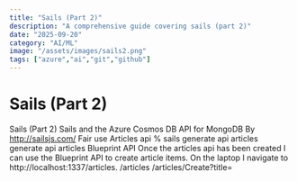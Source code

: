 ```yaml
---
title: "Sails (Part 2)"
description: "A comprehensive guide covering sails (part 2)"
date: "2025-09-20"
category: "AI/ML"
image: "/assets/images/sails2.png"
tags: ["azure","ai","git","github"]
---
```


# Sails (Part 2)

Sails (Part 2) Sails and the Azure Cosmos DB API for MongoDB By http://sailsjs.com/ Fair use Articles api % sails generate api articles generate api articles Blueprint API Once the articles api has been created I can use the Blueprint API to create article items. On the laptop I navigate to http://localhost:1337/articles. /articles /articles/Create?title=<title>&body=<body> Push to GitHub The new code is published to https://haddley-sails.azurewebsites.net after it is pushed to the GitHub repository. Push to GitHub GitHub action in progress GitHub action completed Creating and Destroying items Once the articles model update has been published to Azure I can use the Blueprint API to create and to remove (destroy) article items. I navigate to https://haddley-sails.azurewebsites.net/articles. /articles/Create?... /articles/Destroy?... /articles Azure Cosmos DB API for MongoDB In the screenshots above I have been using local disk storage and the sails-disk adapter. Below I update the application to use the Azure Cosmos DB for MongoDB. Overview updated connections.js updated model /articles Data Explorer Push changes to GitHub GitHub action in progress https://haddley-sails.azurewebsites.net/articles connected to Azure Cosmos DB for MongoDB References Build a Sails.js App
